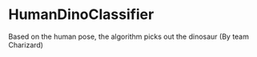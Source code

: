 # HumanDinoClassifier
Based on the human pose, the algorithm picks out the dinosaur (By team Charizard)
